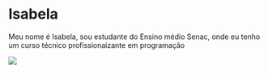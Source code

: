 <h1>Isabela</h1>
<p>Meu nome é Isabela, sou estudante do Ensino médio Senac, onde eu tenho um curso técnico profissionaizante em programação</p>
<img src="https://gifdb.com/modern-family.gif"></img>

<!---
isafernanndes/isafernanndes is a ✨ special ✨ repository because its `README.md` (this file) appears on your GitHub profile.
You can click the Preview link to take a look at your changes.
--->
